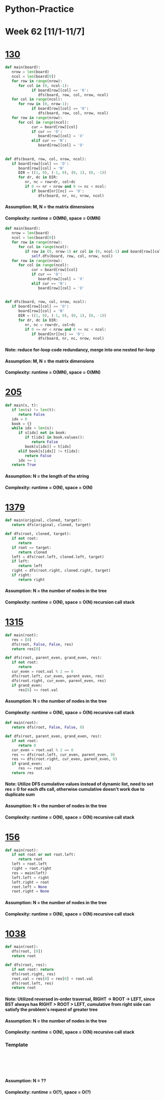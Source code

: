 # Python-Practice

# Week 62 [11/1-11/7]

# [130](https://leetcode.com/problems/surrounded-regions/)
```python
def main(board):
   nrow = len(board)
   ncol = len(board[0])
   for row in range(nrow):
      for col in (0, ncol-1):
            if board[row][col] == 'O':
               dfs(board, row, col, nrow, ncol)
   for col in range(ncol):
      for row in (0, nrow-1):
            if board[row][col] == 'O':
               dfs(board, row, col, nrow, ncol)
   for row in range(nrow):
      for col in range(ncol):
            cur = board[row][col]
            if cur == 'O':
               board[row][col] = 'X'
            elif cur == 'N':
               board[row][col] = 'O'
   
   
def dfs(board, row, col, nrow, ncol):
   if board[row][col] == 'O':
      board[row][col] = 'N'
      DIR = ((1, 0), (-1, 0), (0, 1), (0, -1))
      for dr, dc in DIR:
         nr, nc = row+dr, col+dc
         if 0 <= nr < nrow and 0 <= nc < ncol:
            if board[nr][nc] == 'O':
               dfs(board, nr, nc, nrow, ncol)
```
#### Assumption: M, N = the matrix dimensions
#### Complexity: runtime = O(MN), space = O(MN)
```python
def main(board):
   nrow = len(board)
   ncol = len(board[0])
   for row in range(nrow):
      for col in range(ncol):
         if row in (0, nrow-1) or col in (0, ncol-1) and board[row][col] == 'O':
            self.dfs(board, row, col, nrow, ncol)
   for row in range(nrow):
      for col in range(ncol):
            cur = board[row][col]
            if cur == 'O':
               board[row][col] = 'X'
            elif cur == 'N':
               board[row][col] = 'O'
   
   
def dfs(board, row, col, nrow, ncol):
   if board[row][col] == 'O':
      board[row][col] = 'N'
      DIR = ((1, 0), (-1, 0), (0, 1), (0, -1))
      for dr, dc in DIR:
         nr, nc = row+dr, col+dc
         if 0 <= nr < nrow and 0 <= nc < ncol:
            if board[nr][nc] == 'O':
               dfs(board, nr, nc, nrow, ncol)
```
#### Note: reduce for-loop code redundancy, merge into one nested for-loop
#### Assumption: M, N = the matrix dimensions
#### Complexity: runtime = O(MN), space = O(MN)

# [205](https://leetcode.com/problems/isomorphic-strings/)
```python
def main(s, t):
   if len(s) != len(t):
      return False
   idx = 0
   book = {}
   while idx < len(s):
      if s[idx] not in book:
         if t[idx] in book.values():
            return False
         book[s[idx]] = t[idx]
      elif book[s[idx]] != t[idx]:
         return False
      idx += 1
   return True
```
#### Assumption: N = the length of the string
#### Complexity: runtime = O(N), space = O(N)

# [1379](https://leetcode.com/problems/find-a-corresponding-node-of-a-binary-tree-in-a-clone-of-that-tree/)
```python
def main(original, cloned, target):
   return dfs(original, cloned, target)

def dfs(root, cloned, target):
   if not root:
      return
   if root == target:
      return cloned
   left = dfs(root.left, cloned.left, target)
   if left:
      return left
   right = dfs(root.right, cloned.right, target)
   if right:
      return right
```
#### Assumption: N = the number of nodes in the tree
#### Complexity: runtime = O(N), space = O(N) recursion call stack

# [1315](https://leetcode.com/problems/sum-of-nodes-with-even-valued-grandparent/)
```python
def main(root):
   res = [0]
   dfs(root, False, False, res)
   return res[0]

def dfs(root, parent_even, grand_even, res):
   if not root:
      return
   cur_even = root.val % 2 == 0
   dfs(root.left, cur_even, parent_even, res)
   dfs(root.right, cur_even, parent_even, res)
   if grand_even:
      res[0] += root.val
```
#### Assumption: N = the number of nodes in the tree
#### Complexity: runtime = O(N), space = O(N) recursive call stack
```python
def main(root):
   return dfs(root, False, False, 0)

def dfs(root, parent_even, grand_even, res):
   if not root:
      return 0
   cur_even = root.val % 2 == 0
   res += dfs(root.left, cur_even, parent_even, 0)
   res += dfs(root.right, cur_even, parent_even, 0)
   if grand_even:
      res += root.val
   return res
```
#### Note: Utilize DFS cumulative values instead of dynamic list, need to set res = 0 for each dfs call, otherwise cumulative doesn't work due to duplicate sum
#### Assumption: N = the number of nodes in the tree
#### Complexity: runtime = O(N), space = O(N) recursive call stack

# [156](https://leetcode.com/problems/binary-tree-upside-down/)
```python
def main(root):
   if not root or not root.left:
      return root
   left = root.left
   right = root.right
   res = main(left)
   left.left = right
   left.right = root
   root.left = None
   root.right = None
```
#### Assumption: N = the number of nodes in the tree
#### Complexity: runtime = O(N), space = O(N) recursive call stack

# [1038](https://leetcode.com/problems/binary-search-tree-to-greater-sum-tree/)
```python
def main(root):
   dfs(root, [0])
   return root

def dfs(root, res):
   if not root: return
   dfs(root.right, res)
   root.val = res[0] = res[0] + root.val
   dfs(root.left, res)
   return root
```
#### Note: Utilized reversed in-order traversal, RIGHT -> ROOT -> LEFT, since BST always has RIGHT > ROOT > LEFT, cumulative from right side can satisfy the problem's request of greater tree
#### Assumption: N = the number of nodes in the tree
#### Complexity: runtime = O(N), space = O(N) recursive call stack

### Template
# []()
```sql
```

# []()
```python
```
#### Assumption: N = ??
#### Complexity: runtime = O(?), space = O(?)

